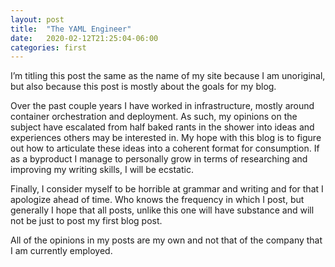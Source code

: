 ```yaml
---
layout: post
title:  "The YAML Engineer"
date:   2020-02-12T21:25:04-06:00
categories: first
---
```

I’m titling this post the same as the name of my site because I am unoriginal, but also because this post is mostly about the goals for my blog.

Over the past couple years I have worked in infrastructure, mostly around container orchestration and deployment. As such, my opinions on the subject have escalated from half baked rants in the shower into ideas and experiences others may be interested in. My hope with this blog is to figure out how to articulate these ideas into a coherent format for consumption. If as a byproduct I manage to personally grow in terms of researching and improving my writing skills, I will be ecstatic.

Finally, I consider myself to be horrible at grammar and writing and for that I apologize ahead of time. Who knows the frequency in which I post, but generally I hope that all posts, unlike this one will have substance and will not be just to post my first blog post.

All of the opinions in my posts are my own and not that of the company that I am currently employed.

